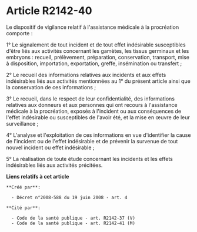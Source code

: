 # Article R2142-40

Le dispositif de vigilance relatif à l'assistance médicale à la procréation comporte : 

1° Le signalement de tout incident et de tout effet indésirable susceptibles d'être liés aux activités concernant les
gamètes, les tissus germinaux et les embryons : recueil, prélèvement, préparation, conservation, transport, mise à
disposition, importation, exportation, greffe, insémination ou transfert ; 

2° Le recueil des informations relatives aux incidents et aux effets indésirables liés aux activités mentionnées au 1° du
présent article ainsi que la conservation de ces informations ; 

3° Le recueil, dans le respect de leur confidentialité, des informations relatives aux donneurs et aux personnes qui ont
recours à l'assistance médicale à la procréation, exposés à l'incident ou aux conséquences de l'effet indésirable ou
susceptibles de l'avoir été, et la mise en œuvre de leur surveillance ; 

4° L'analyse et l'exploitation de ces informations en vue d'identifier la cause de l'incident ou de l'effet indésirable et de
prévenir la survenue de tout nouvel incident ou effet indésirable ; 

5° La réalisation de toute étude concernant les incidents et les effets indésirables liés aux activités précitées.

**Liens relatifs à cet article**

	**Créé par**:

	  - Décret n°2008-588 du 19 juin 2008 - art. 4

	**Cité par**:

	  - Code de la santé publique - art. R2142-37 (V)
	  - Code de la santé publique - art. R2142-41 (M)
